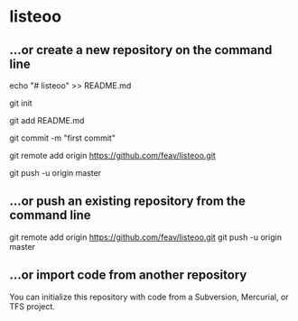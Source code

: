 # listeoo

## …or create a new repository on the command line ##

echo "# listeoo" >> README.md

git init

git add README.md

git commit -m "first commit"

git remote add origin https://github.com/feav/listeoo.git

git push -u origin master

## …or push an existing repository from the command line ##
git remote add origin https://github.com/feav/listeoo.git
git push -u origin master
## …or import code from another repository ##
You can initialize this repository with code from a Subversion, Mercurial, or TFS project.
